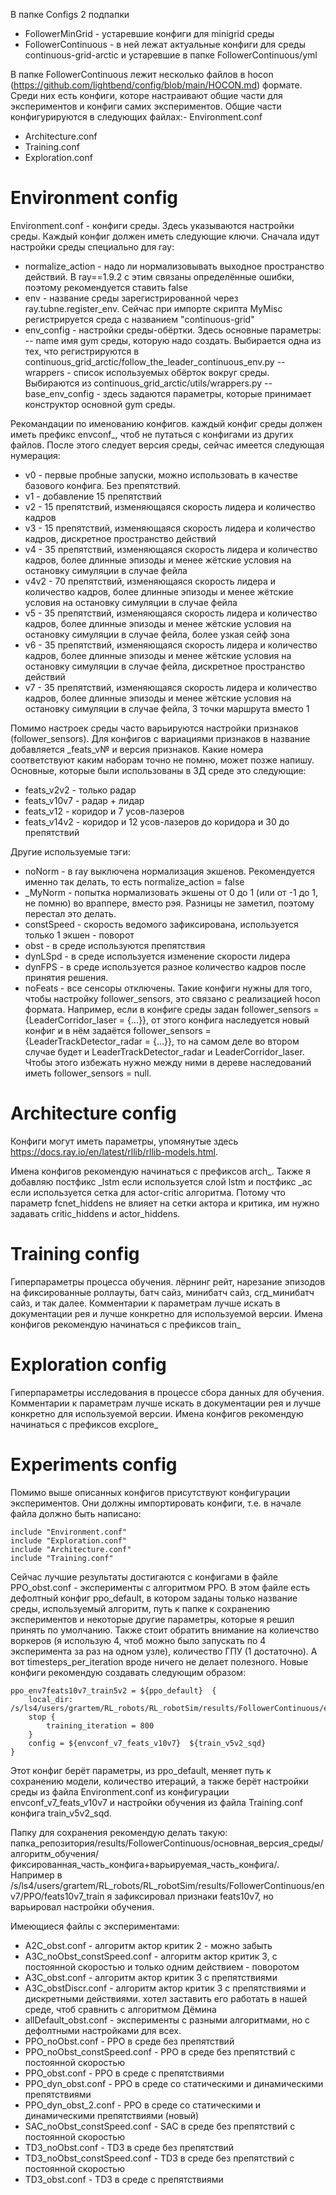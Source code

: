 В папке Configs 2 подпапки
- FollowerMinGrid - устаревшие конфиги для minigrid среды
- FollowerContinuous - в ней лежат актуальные конфиги для среды continuous-grid-arctic и устаревшие в папке FollowerContinuous/yml

В папке FollowerContinuous лежит несколько файлов в hocon (https://github.com/lightbend/config/blob/main/HOCON.md) формате. Среди них есть конфиги, которе настраивают общие части для экспериментов и конфиги самих экспериментов. Общие части конфигурируются в следующих файлах:- Environment.conf
- Architecture.conf
- Training.conf
- Exploration.conf

# Environment config
Environment.conf - конфиги среды. Здесь указываются настройки среды. Каждый конфиг должен иметь следующие ключи. 
Сначала идут настройки среды специально для ray:
- normalize_action - надо ли нормализовывать выходное пространство действий. В ray==1.9.2 с этим связаны определённые ошибки, поэтому рекомендуется ставить false
- env - название среды зарегистрированной через ray.tubne.register_env. Сейчас при импорте скрипта MyMisc регистрируется среда с названием "continuous-grid"
- env_config - настройки среды-обёртки. Здесь основные параметры: -- name имя gym среды, которую надо создать. 
Выбирается одна из тех, что регистрируются в continuous_grid_arctic/follow_the_leader_continuous_env.py -- wrappers - 
список используемых обёрток вокруг среды. Выбираются из continuous_grid_arctic/utils/wrappers.py -- base_env_config - 
здесь задаются параметры, которые принимает конструктор основной gym среды.

Рекомандации по именованию конфигов. каждый конфиг среды должен иметь префикс envconf_, чтоб не путаться с конфигами из 
других файлов. После этого следует версия среды, сейчас имеется следующая нумерация:

- v0 - первые пробные запуски, можно использовать в качестве базового конфига. Без препятствий.
- v1 - добавление 15 препятствий
- v2 - 15 препятствий, изменяющаяся скорость лидера и количество кадров
- v3 - 15 препятствий, изменяющаяся скорость лидера и количество кадров, дискретное пространство действий
- v4 - 35 препятствий, изменяющаяся скорость лидера и количество кадров, более длинные эпизоды и менее жётские условия на остановку симуляции в случае фейла
- v4v2 - 70 препятствий, изменяющаяся скорость лидера и количество кадров, более длинные эпизоды и менее жётские условия на остановку симуляции в случае фейла
- v5 - 35 препятствий, изменяющаяся скорость лидера и количество кадров, более длинные эпизоды и менее жётские условия на остановку симуляции в случае фейла, более узкая сейф зона
- v6 - 35 препятствий, изменяющаяся скорость лидера и количество кадров, более длинные эпизоды и менее жётские условия на остановку симуляции в случае фейла, дискретное пространство действий
- v7 - 35 препятствий, изменяющаяся скорость лидера и количество кадров, более длинные эпизоды и менее жётские условия на остановку симуляции в случае фейла, 3 точки маршрута вместо 1

Помимо настроек среды часто варьируются настройки признаков (follower_sensors). Для конфигов с вариациями признаков 
в название добавляется _feats_v№ и версия признаков. Какие номера соответствуют каким наборам точно не помню, может 
позже напишу. Основные, которые были использованы в 3Д среде это следующие:
- feats_v2v2 - только радар
- feats_v10v7 - радар + лидар
- feats_v12 - коридор и 7 усов-лазеров
- feats_v14v2 - коридор и 12 усов-лазеров до коридора и 30 до препятствий 


Другие используемые тэги:
- noNorm - в ray выключена нормализация экшенов. Рекомендуется именно так делать, то есть normalize_action = false
- \_MyNorm - попытка нормализовать экшены от 0 до 1 (или от -1 до 1, не помню) во враппере, вместо рэя. Разницы не заметил, поэтому перестал это делать.
- constSpeed - скорость ведомого зафиксирована, используется только 1 экшен - поворот
- obst - в среде используются препятствия
- dynLSpd - в среде используется изменение скорости лидера
- dynFPS - в среде используется разное количество кадров после принятия решения.
- noFeats - все сенсоры отключены. Такие конфиги нужны для того, чтобы настройку follower_sensors, это связано с 
реализацией hocon формата. Например, если в конфиге среды задан follower_sensors = {LeaderCorridor_laser = {...}}, 
от этого конфига наследуется новый конфиг и в нём задаётся follower_sensors = {LeaderTrackDetector_radar = {...}}, 
то на самом деле во втором случае будет и LeaderTrackDetector_radar и LeaderCorridor_laser. Чтобы этого избежать нужно 
между ними в дереве наследований иметь follower_sensors = null.

# Architecture config
Конфиги могут иметь параметры, упомянутые здесь https://docs.ray.io/en/latest/rllib/rllib-models.html.

Имена конфигов рекомендую начинаться с префиксов arch_. Также я добавляю постфикс _lstm если используется слой lstm и 
постфикс _ac если используется сетка для actor-critic алгоритма. Потому что параметр fcnet_hiddens не влияет на сетки 
актора и критика, им нужно задавать critic_hiddens и actor_hiddens.

# Training config
Гиперпараметры процесса обучения. лёрнинг рейт, нарезание эпизодов на фиксированные роллауты, батч сайз, минибатч сайз, 
сгд_минибатч сайз, и так далее. Комментарии к параметрам лучше искать в документации рея и лучше конкретно для используемой версии. 
Имена конфигов рекомендую начинаться с префиксов train_

# Exploration config
Гиперпараметры исследования в процессе сбора данных для обучения. Комментарии к параметрам лучше искать в документации 
рея и лучше конкретно для используемой версии. Имена конфигов рекомендую начинаться с префиксов excplore_

# Experiments config
Помимо выше описанных конфигов присутствуют конфигурации экспериментов. Они должны импортировать конфиги, т.е. 
в начале файла должно быть написано:
```
include "Environment.conf"
include "Exploration.conf"
include "Architecture.conf"
include "Training.conf"
```
Сейчас лучшие результаты достигаются с конфигами в файле PPO_obst.conf - эксперименты с алгоритмом PPO. 
В этом файле есть дефолтный конфиг ppo_default, в котором заданы только название среды, используемый алгоритм, путь 
к папке к сохранению экспериментов и некоторые другие параметры, которые я решил принять по умолчанию. Также стоит обратить 
внимание на колиечство воркеров (я использую 4, чтоб можно было запускать по 4 эксперимента за раз на одном узле), количество ГПУ 
(1 достаточно). А вот timesteps_per_iteration вроде ничего не делает полезного. Новые конфиги рекомендую создавать следующим образом:

```
ppo_env7feats10v7_train5v2 = ${ppo_default}  {
    local_dir: /s/ls4/users/grartem/RL_robots/RL_robotSim/results/FollowerContinuous/env7/PPO/feats10v7_train
    stop {
        training_iteration = 800
    }
    config = ${envconf_v7_feats_v10v7}  ${train_v5v2_sqd}
}
```

Этот конфиг берёт параметры, из ppo_default, меняет путь к сохранению модели, количество итераций, а также берёт 
настройки среды из файла Environment.conf из конфигурации envconf_v7_feats_v10v7 и настройки обучения из файла Training.conf конфига train_v5v2_sqd.

Папку для сохранения рекомендую делать такую: папка_репозитория/results/FollowerContinuous/основная_версия_среды/алгоритм_обучения/
фиксированная_часть_конфига+варьируемая_часть_конфига/. Например в /s/ls4/users/grartem/RL_robots/RL_robotSim/results/FollowerContinuous/env7/PPO/feats10v7_train я зафиксировал признаки feats10v7, но варьировал настройки обучения.

Имеющиеся файлы с экспериментами:
- A2C_obst.conf - алгоритм актор критик 2 - можно забыть
- A3C_noObst_constSpeed.conf - алгоритм актор критик 3, с постоянной скоростью и только одним действием - поворотом
- A3C_obst.conf - алгоритм актор критик 3 с препятствиями
- A3C_obstDiscr.conf - алгоритм актор критик 3 с препятствиями и дискретными действиями. хотел заставить его работать 
в нашей среде, чтоб сравнить с алгоритмом Дёмина
- allDefault_obst.conf - эксперименты с разными алгоритмами, но с дефолтными настройками для всех.
- PPO_noObst.conf - PPO в среде без препятствий
- PPO_noObst_constSpeed.conf - PPO в среде без препятствий с постоянной скоростью
- PPO_obst.conf - PPO в среде с препятствиями
- PPO_dyn_obst.conf - PPO в среде со статическими и динамическими препятствиями
- PPO_dyn_obst_2.conf - PPO в среде со статическими и динамическими препятствиями (новый)
- SAC_noObst_constSpeed.conf - SAC в среде без препятствий с постоянной скоростью
- TD3_noObst.conf - TD3 в среде без препятствий
- TD3_noObst_constSpeed.conf - TD3 в среде без препятствий с постоянной скоростью
- TD3_obst.conf - TD3 в среде с препятствиями

